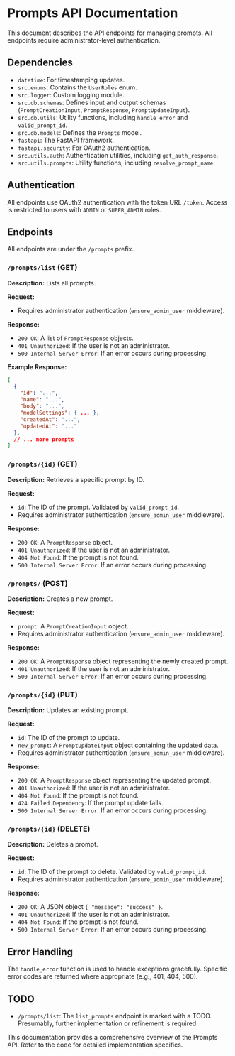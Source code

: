 # Prompts API Documentation

This document describes the API endpoints for managing prompts.  All endpoints require administrator-level authentication.

## Dependencies

- `datetime`: For timestamping updates.
- `src.enums`: Contains the `UserRoles` enum.
- `src.logger`:  Custom logging module.
- `src.db.schemas`: Defines input and output schemas (`PromptCreationInput`, `PromptResponse`, `PromptUpdateInput`).
- `src.db.utils`: Utility functions, including `handle_error` and `valid_prompt_id`.
- `src.db.models`:  Defines the `Prompts` model.
- `fastapi`: The FastAPI framework.
- `fastapi.security`: For OAuth2 authentication.
- `src.utils.auth`: Authentication utilities, including `get_auth_response`.
- `src.utils.prompts`: Utility functions, including `resolve_prompt_name`.


## Authentication

All endpoints use OAuth2 authentication with the token URL `/token`.  Access is restricted to users with `ADMIN` or `SUPER_ADMIN` roles.


## Endpoints

All endpoints are under the `/prompts` prefix.

### `/prompts/list` (GET)

**Description:** Lists all prompts.

**Request:**

- Requires administrator authentication (`ensure_admin_user` middleware).

**Response:**

- `200 OK`: A list of `PromptResponse` objects.
- `401 Unauthorized`: If the user is not an administrator.
- `500 Internal Server Error`: If an error occurs during processing.


**Example Response:**

```json
[
  {
    "id": "...",
    "name": "...",
    "body": "...",
    "modelSettings": { ... },
    "createdAt": "...",
    "updatedAt": "..."
  },
  // ... more prompts
]
```

### `/prompts/{id}` (GET)

**Description:** Retrieves a specific prompt by ID.

**Request:**

- `id`: The ID of the prompt.  Validated by `valid_prompt_id`.
- Requires administrator authentication (`ensure_admin_user` middleware).

**Response:**

- `200 OK`: A `PromptResponse` object.
- `401 Unauthorized`: If the user is not an administrator.
- `404 Not Found`: If the prompt is not found.
- `500 Internal Server Error`: If an error occurs during processing.

### `/prompts/` (POST)

**Description:** Creates a new prompt.

**Request:**

- `prompt`: A `PromptCreationInput` object.
- Requires administrator authentication (`ensure_admin_user` middleware).

**Response:**

- `200 OK`: A `PromptResponse` object representing the newly created prompt.
- `401 Unauthorized`: If the user is not an administrator.
- `500 Internal Server Error`: If an error occurs during processing.

### `/prompts/{id}` (PUT)

**Description:** Updates an existing prompt.

**Request:**

- `id`: The ID of the prompt to update.
- `new_prompt`: A `PromptUpdateInput` object containing the updated data.
- Requires administrator authentication (`ensure_admin_user` middleware).

**Response:**

- `200 OK`: A `PromptResponse` object representing the updated prompt.
- `401 Unauthorized`: If the user is not an administrator.
- `404 Not Found`: If the prompt is not found.
- `424 Failed Dependency`: If the prompt update fails.
- `500 Internal Server Error`: If an error occurs during processing.

### `/prompts/{id}` (DELETE)

**Description:** Deletes a prompt.

**Request:**

- `id`: The ID of the prompt to delete. Validated by `valid_prompt_id`.
- Requires administrator authentication (`ensure_admin_user` middleware).

**Response:**

- `200 OK`:  A JSON object `{ "message": "success" }`.
- `401 Unauthorized`: If the user is not an administrator.
- `404 Not Found`: If the prompt is not found.
- `500 Internal Server Error`: If an error occurs during processing.


## Error Handling

The `handle_error` function is used to handle exceptions gracefully.  Specific error codes are returned where appropriate (e.g., 401, 404, 500).

## TODO

- `/prompts/list`: The `list_prompts` endpoint is marked with a TODO.  Presumably, further implementation or refinement is required.


This documentation provides a comprehensive overview of the Prompts API.  Refer to the code for detailed implementation specifics.
